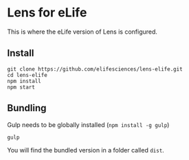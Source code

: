 Lens for eLife
========

This is where the eLife version of Lens is configured.

## Install

```
git clone https://github.com/elifesciences/lens-elife.git
cd lens-elife
npm install
npm start
```

## Bundling

Gulp needs to be globally installed (`npm install -g gulp`)

```
gulp
```

You will find the bundled version in a folder called `dist`.